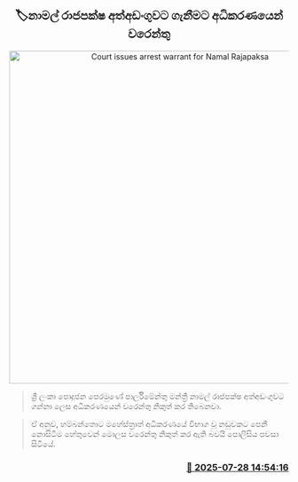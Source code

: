 <p align='center'><b><h2 align='center' title='Court issues arrest warrant for Namal Rajapaksa'>🏷නාමල් රාජපක්ෂ අත්අඩංගුවට ගැනීමට අධිකරණයෙන් වරෙන්තු</h2></b></p>
<p align='center'><img src='https://helakuru.sgp1.cdn.digitaloceanspaces.com/esana/images/lib/namal-rajapaksha-ff.jpg' width='600' alt='Court issues arrest warrant for Namal Rajapaksa'></p>

> ශ්‍රී ලංකා පොදුජන පෙරමුණේ පාර්ලිමේන්තු මන්ත්‍රී නාමල් රාජපක්ෂ අත්අඩංගුවට ගන්නා ලෙස අධිකරණයෙන් වරෙන්තු නිකුත් කර තිබෙනවා.

> ඒ අනුව, හම්බන්තොට මහේස්ත්‍රාත් අධිකරණයේ විභාග වූ නඩුවකට පෙනී නොසිටීම හේතුවෙන් මොලස වරෙන්තු නිකුත් කර ඇති බවයි පොලිසිය පවසා සිටියේ.



<h3 align='right'><a href='https://www.helakuru.lk/esana/p/112228/'>📅 2025-07-28 14:54:16</a></h3>
